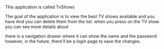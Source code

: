  This application is called TvShows 

The goal of the application is to view the best TV shows available and you have And you can delete them from the list.
when you press on the TV show you can see more details about 

there is a navigation drawer where it can show the name and the password however, in the future, there'll be a login page to save the changes.
